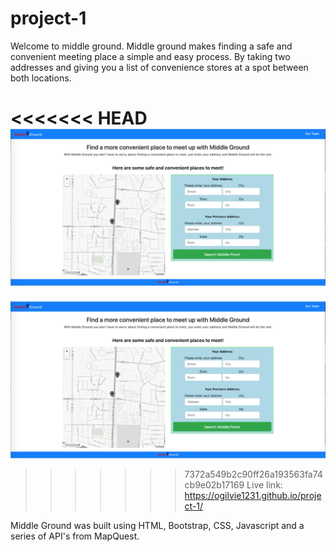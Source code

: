 # project-1
Welcome to middle ground. Middle ground makes finding a safe and convenient meeting place a simple and easy process. By taking two addresses and giving you a list of convenience stores at a spot between both locations.

<<<<<<< HEAD
![Image description](assets/images/cover.PNG)
=======
![cover photo](assets/images/cover.PNG)

>>>>>>> 7372a549b2c90ff26a193563fa74cb9e02b17169
Live link: https://ogilvie1231.github.io/project-1/

Middle Ground was built using HTML, Bootstrap, CSS, Javascript and a series of API's from MapQuest.